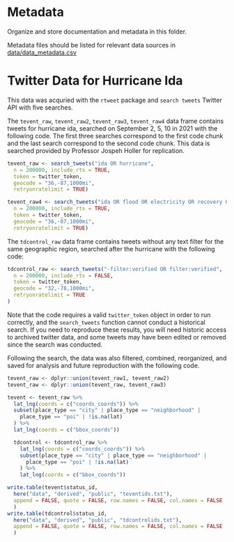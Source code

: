 # Metadata
Organize and store documentation and metadata in this folder.

Metadata files should be listed for relevant data sources in [data/data_metadata.csv](../data_metadata.csv)

# Twitter Data for Hurricane Ida

This data was acquried with the `rtweet` package and `search tweets` Twitter API with five searches.

The `tevent_raw`, `tevent_raw2`, `tevent_raw3`, `tevent_raw4` data frame contains tweets for hurricane ida, searched on September 2, 5, 10 in 2021 with the following code. The first three searches correspond to the first code chunk and the last search correspond to the second code chunk. This data is searched provided by Professor Jospeh Holler for replication.

```r
tevent_raw <- search_tweets("ida OR hurricane",
  n = 200000, include_rts = TRUE,
  token = twitter_token,
  geocode = "36,-87,1000mi",
  retryonratelimit = TRUE)
```

```r
tevent_raw4 <- search_tweets("ida OR flood OR electricity OR recovery OR outage",
  n = 200000, include_rts = TRUE,
  token = twitter_token,
  geocode = "36,-87,1000mi",
  retryonratelimit = TRUE)
```

The `tdcontrol_raw` data frame contains tweets without any text filter for the same geographic region, searched after the hurricane with the following code:

```r
tdcontrol_raw <- search_tweets("-filter:verified OR filter:verified",
  n = 200000, include_rts = FALSE,
  token = twitter_token,
  geocode = "32,-78,1000mi",
  retryonratelimit = TRUE
)
```

Note that the code requires a valid `twitter_token` object in order to run correctly, and the `search_tweets` function cannot conduct a historical search. If you need to reproduce these results, you will need historic access to archived twitter data, and some tweets may have been edited or removed since the search was conducted.

Following the search, the data was also filtered, combined, reorganized, and saved for analysis and future reproduction with the following code.

```r
tevent_raw <- dplyr::union(tevent_raw1, tevent_raw2)
tevent_raw <- dplyr::union(tevent_raw, tevent_raw3)

tevent <- tevent_raw %>%
  lat_lng(coords = c("coords_coords")) %>%
  subset(place_type == "city" | place_type == "neighborhood" |
    place_type == "poi" | !is.na(lat)
  ) %>%
  lat_lng(coords = c("bbox_coords"))

  tdcontrol <- tdcontrol_raw %>%
    lat_lng(coords = c("coords_coords")) %>%
    subset(place_type == "city" | place_type == "neighborhood" |
      place_type == "poi" | !is.na(lat)
    ) %>%
    lat_lng(coords = c("bbox_coords"))

write.table(tevent$status_id,
  here("data", "derived", "public", "teventids.txt"),
  append = FALSE, quote = FALSE, row.names = FALSE, col.names = FALSE
  )
write.table(tdcontrol$status_id,
  here("data", "derived", "public", "tdcontrolids.txt"),
  append = FALSE, quote = FALSE, row.names = FALSE, col.names = FALSE
  )
```
